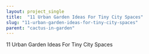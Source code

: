 ```yaml
---
layout: project_single
title:  "11 Urban Garden Ideas For Tiny City Spaces"
slug: "11-urban-garden-ideas-for-tiny-city-spaces"
parent: "cactus-in-garden"
---
```

11 Urban Garden Ideas For Tiny City Spaces